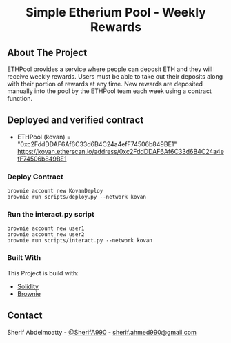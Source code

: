 <br />
<div align="center">
  <h1 align="center">Simple Etherium Pool - Weekly Rewards</h1>
</div>


<!-- ABOUT THE PROJECT -->
## About The Project

ETHPool provides a service where people can deposit ETH and they will receive weekly
rewards. Users must be able to take out their deposits along with their portion of rewards
at any time. New rewards are deposited manually into the pool by the ETHPool team
each week using a contract function.

## Deployed and verified contract
* ETHPool (kovan) = "0xc2FddDDAF6Af6C33d6B4C24a4efF74506b849BE1"
https://kovan.etherscan.io/address/0xc2FddDDAF6Af6C33d6B4C24a4efF74506b849BE1

### Deploy Contract
    brownie account new KovanDeploy
    brownie run scripts/deploy.py --network kovan

### Run the interact.py script
    
    brownie account new user1
    brownie account new user2
    brownie run scripts/interact.py --network kovan

    
### Built With
This Project is build with:

* [Solidity](soliditylang.org)
* [Brownie](https://eth-brownie.readthedocs.io/)


<!-- CONTACT -->
## Contact

Sherif Abdelmoatty - [@SherifA990](https://twitter.com/SherifA990) - sherif.ahmed990@gmail.com
